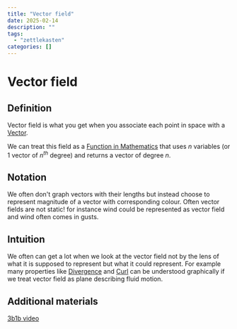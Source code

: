 ```yaml
---
title: "Vector field"
date: 2025-02-14
description: ""
tags: 
  - "zettlekasten"
categories: []
---
```


# Vector field
## Definition
Vector field is what you get when you associate each point in space with a [Vector](Vector.md).

We can treat this field as a [Function in Mathematics](Function%20in%20Mathematics.md) that uses $n$ variables (or 1 vector of $n^{th}$ degree) and returns a vector of degree $n$.
## Notation
We often don't graph vectors with their lengths but instead choose to represent magnitude of a vector with corresponding colour.
Often vector fields are not static! for instance wind could be represented as vector field and wind often comes in gusts.

## Intuition
We often can get a lot when we look at the vector field not by the lens of what it is supposed to represent but what it could represent. For example many properties like [Divergence](Divergence.md) and [Curl](Curl.md) can be understood graphically if we treat vector field as plane describing fluid motion.

## Additional materials
[3b1b video](https://www.youtube.com/watch?v=rB83DpBJQsE)